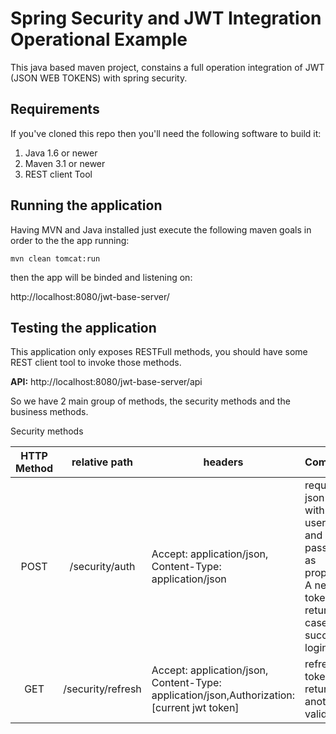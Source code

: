 # Spring Security and JWT Integration Operational Example

This java based maven project, constains a full operation integration of JWT (JSON WEB TOKENS) with spring security.

## Requirements

If you've cloned this repo then you'll need the following software to build it:

1. Java 1.6 or newer
2. Maven 3.1 or newer
3. REST client Tool

## Running the application

Having  MVN and Java installed just execute the following maven goals in order to the the app running:

`mvn clean tomcat:run`

then the app will be binded and listening on:

http://localhost:8080/jwt-base-server/

## Testing the application

This application only exposes RESTFull methods, you should have some REST client tool to invoke those methods. 

**API:** http://localhost:8080/jwt-base-server/api

So we have 2 main group of methods, the security methods and the business methods.

Security methods

| HTTP Method| relative path| headers | Comments |
| :-------------: |:-------------:| -----| -----|
| POST | /security/auth | Accept: application/json, Content-Type: application/json | requires a json body with username and password as properties. A new token is returned in case of succesful login  |
| GET | /security/refresh | Accept: application/json, Content-Type: application/json,Authorization: [current jwt token] | refresh the token returning another valid token|
